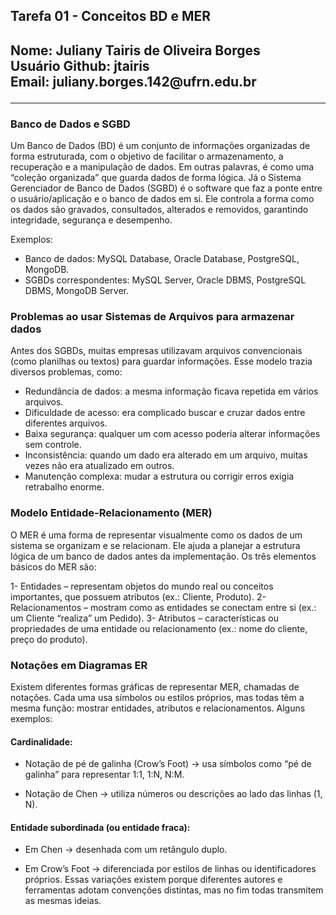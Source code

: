 <h2> Tarefa 01 - Conceitos BD e MER <h2>
Nome: Juliany Tairis de Oliveira Borges </br>
Usuário Github: jtairis</br>
Email: juliany.borges.142@ufrn.edu.br
<hr>
<h3>Banco de Dados e SGBD</h3>

Um Banco de Dados (BD) é um conjunto de informações organizadas de forma estruturada, com o objetivo de facilitar o armazenamento, a recuperação e a manipulação de dados. Em outras palavras, é como uma “coleção organizada” que guarda dados de forma lógica. Já o Sistema Gerenciador de Banco de Dados (SGBD) é o software que faz a ponte entre o usuário/aplicação e o banco de dados em si. Ele controla a forma como os dados são gravados, consultados, alterados e removidos, garantindo integridade, segurança e desempenho.

Exemplos:
- Banco de dados: MySQL Database, Oracle Database, PostgreSQL, MongoDB.
- SGBDs correspondentes: MySQL Server, Oracle DBMS, PostgreSQL DBMS, MongoDB Server.

<h3> Problemas ao usar Sistemas de Arquivos para armazenar dados</h3>

Antes dos SGBDs, muitas empresas utilizavam arquivos convencionais (como planilhas ou textos) para guardar informações. Esse modelo trazia diversos problemas, como:
- Redundância de dados: a mesma informação ficava repetida em vários arquivos.
- Dificuldade de acesso: era complicado buscar e cruzar dados entre diferentes arquivos.
- Baixa segurança: qualquer um com acesso poderia alterar informações sem controle.
- Inconsistência: quando um dado era alterado em um arquivo, muitas vezes não era atualizado em outros.
- Manutenção complexa: mudar a estrutura ou corrigir erros exigia retrabalho enorme.

<h3>Modelo Entidade-Relacionamento (MER)</h3>

O MER é uma forma de representar visualmente como os dados de um sistema se organizam e se relacionam. Ele ajuda a planejar a estrutura lógica de um banco de dados antes da implementação. Os três elementos básicos do MER são:

1- Entidades – representam objetos do mundo real ou conceitos importantes, que possuem atributos (ex.: Cliente, Produto).
2- Relacionamentos – mostram como as entidades se conectam entre si (ex.: um Cliente “realiza” um Pedido).
3- Atributos – características ou propriedades de uma entidade ou relacionamento (ex.: nome do cliente, preço do produto).

<h3>Notações em Diagramas ER</h3>

Existem diferentes formas gráficas de representar MER, chamadas de notações. Cada uma usa símbolos ou estilos próprios, mas todas têm a mesma função: mostrar entidades, atributos e relacionamentos.
Alguns exemplos:

<h4>Cardinalidade:</h4>

 - Notação de pé de galinha (Crow’s Foot) → usa símbolos como “pé de galinha” para representar 1:1, 1:N, N:M.

 - Notação de Chen → utiliza números ou descrições ao lado das linhas (1, N).

<h4>Entidade subordinada (ou entidade fraca):</h4>

- Em Chen → desenhada com um retângulo duplo.

- Em Crow’s Foot → diferenciada por estilos de linhas ou identificadores próprios.
Essas variações existem porque diferentes autores e ferramentas adotam convenções distintas, mas no fim todas transmitem as mesmas ideias.


